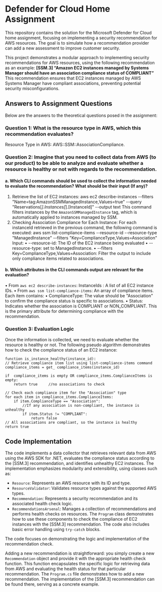 # Defender for Cloud Home Assignment
This repository contains the solution for the Microsoft Defender for Cloud home assignment, 
focusing on implementing a security recommendation for AWS resources. 
The goal is to simulate how a recommendation provider can add a new assessment to improve customer security.

This project demonstrates a modular approach to implementing security recommendations for AWS resources, using the following recommendation as an example:
**[SSM.3] “Amazon EC2 instances managed by Systems Manager should have an association compliance status of COMPLIANT”**
This recommendation ensures that EC2 instances managed by AWS Systems Manager have compliant associations, preventing potential security misconfigurations.

## Answers to Assignment Questions
Below are the answers to the theoretical questions posed in the assignment:
### Question 1: What is the resource type in AWS, which this recommendation evaluates?
Resource Type in AWS:  AWS::SSM::AssociationCompliance.
### Question 2: Imagine that you need to collect data from AWS (to our product) to be able to analyze and evaluate whether a resource is healthy or not with regards to the recommendation.
#### a. Which CLI commands should be used to collect the information needed to evaluate the recommendation? What should be their input (If any)?
1.	Retrieve the list of EC2 instances:
aws ec2 describe-instances --filters "Name=tag:AmazonSSMManagedInstance,Values=true" --query "Reservations[*].Instances[*].[InstanceId]" --output text
This command filters instances by the `AmazonSSMManagedInstance` tag, which is automatically applied to instances managed by SSM.
2.	Checking Association Compliance for Each Instance:
For each instanceId retrieved in the previous command, the following command is executed:
aws ssm list-compliance-items --resource-id <instance-id> --resource-type "ManagedInstance" --filters "Key=ComplianceType,Values=Association"
Input: 
•	--resource-id: The ID of the EC2 instance being evaluated
•	--resource-type: set to ManagedInstance.
•	--filters Key=ComplianceType,Values=Association: Filter the output to include  only compliance items related to associations.
#### b. Which attributes in the CLI commands output are relevant for the evaluation?
•	From `aws ec2 describe-instances`:
InstanceIds : 
A list of all EC2 instance IDs.
•	From `aws ssm list-compliance-items`:
 An array of compliance items. Each item contains:
•	ComplianceType:
The value should be "Association" to confirm the compliance status is specific to associations.
•	Status:
Indicates whether the association is COMPLIANT or NON_COMPLIANT.
This is the primary attribute for determining compliance with the recommendation.
### Question 3: Evaluation Logic
Once the information is collected, we need to evaluate whether the resource is healthy or not. The following pseudo algorithm demonstrates how to check the compliance status of an EC2 instance:
```pseudo
function is_instance_healthy(instance_id):
// Retrieve compliance item list using list-compliance-items command
compliance_items = get_ compliance_items(instance_id) 

if  compliance_items is empty OR compliance_items.ComplianceItems is empty:
	return true     //no associations to check

// Check each compliance item for the "Association" type
for each item in compliance_items.ComplianceItems:
	if item.ComplianceType == "Association":
		//If any association is non-compliant, the instance is unhealthy
		if item.Status != "COMPLIANT": 
			return false 
// All associations are compliant, so the instance is healthy
return true
```

## Code Implementation
The code implements a data collector that retrieves relevant data from AWS using the AWS SDK for .NET, evaluates the compliance status according to the [SSM.3] recommendation, and identifies unhealthy EC2 instances. The implementation emphasizes modularity and extensibility, using classes such as:

*   `Resource`: Represents an AWS resource with its ID and type.
*   `ResourceValidator`: Validates resource types against the supported AWS types.
*   `Recommendation`: Represents a security recommendation and its associated health check logic.
*   `RecommendationsArsenal`: Manages a collection of recommendations and performs health checks on resources.
The `Program` class demonstrates how to use these components to check the compliance of EC2 instances with the [SSM.3] recommendation. The code also includes basic error handling using `try-catch` blocks.

The code focuses on demonstrating the logic and implementation of the recommendation check.

Adding a new recommendation is straightforward: you simply create a new `Recommendation` object and provide it with the appropriate health check function. 
This function encapsulates the specific logic for retrieving data from AWS and evaluating the health status for that particular recommendation.
The `Program.cs` file demonstrates how to add a new recommendation. The implementation of the [SSM.3] recommendation can be found there, serving as a concrete example.
